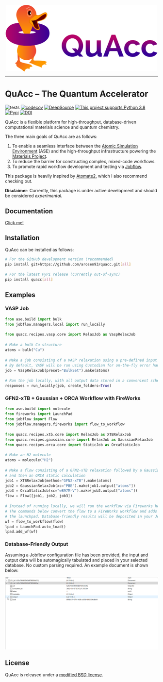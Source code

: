 <div align="center">
  <img src=docs/src/_static/quacc_logo_wide.svg width="500"><br>
</div>

--------------------------------------

# QuAcc – The Quantum Accelerator

![tests](https://github.com/arosen93/quacc/actions/workflows/tests.yaml/badge.svg)
[![codecov](https://codecov.io/gh/arosen93/quacc/branch/main/graph/badge.svg?token=BCKGTD89H0)](https://codecov.io/gh/arosen93/quacc)
[![DeepSource](https://deepsource.io/gh/arosen93/quacc.svg/?label=active+issues&token=O0LvluUkUS6qiQnHXc7BUlHn)](https://deepsource.io/gh/arosen93/quacc/?ref=repository-badge)
[![This project supports Python 3.8](https://img.shields.io/badge/Python-3.8+-blue.svg)](https://python.org/downloads)
[![Pypi](https://img.shields.io/pypi/v/quacc)](https://pypi.org/project/quacc)
[![DOI](https://zenodo.org/badge/DOI/10.5281/zenodo.7720998.svg)](https://doi.org/10.5281/zenodo.7720998)

QuAcc is a flexible platform for high-throughput, database-driven computational materials science and quantum chemistry.

The three main goals of QuAcc are as follows:

1. To enable a seamless interface between the [Atomic Simulation Environment](https://wiki.fysik.dtu.dk/ase/index.html) (ASE) and the high-throughput infrastructure powering the [Materials Project](https://materialsproject.org).
2. To reduce the barrier for constructing complex, mixed-code workflows.
3. To promote rapid workflow development and testing via [Jobflow](https://github.com/materialsproject/jobflow).

This package is heavily inspired by [Atomate2](https://github.com/materialsproject/atomate2), which I also recommend checking out.

**Disclaimer**: Currently, this package is under active development and should be considered *experimental.*

## Documentation

[Click me!](https://arosen93.github.io/quacc/)

## Installation

QuAcc can be installed as follows:

```bash
# For the GitHub development version (recommended)
pip install git+https://github.com/arosen93/quacc.git[all]

# For the latest PyPI release (currently out-of-sync)
pip install quacc[all]
```

## Examples

### VASP Job

```python
from ase.build import bulk
from jobflow.managers.local import run_locally

from quacc.recipes.vasp.core import RelaxJob as VaspRelaxJob

# Make a bulk Cu structure
atoms = bulk("Cu")

# Make a job consisting of a VASP relaxation using a pre-defined input set.
# By default, VASP will be run using Custodian for on-the-fly error handling.
job = VaspRelaxJob(preset="BulkSet").make(atoms)

# Run the job locally, with all output data stored in a convenient schema
responses = run_locally(job, create_folders=True)
```

### GFN2-xTB + Gaussian + ORCA Workflow with FireWorks

```python
from ase.build import molecule
from fireworks import LaunchPad
from jobflow import Flow
from jobflow.managers.fireworks import flow_to_workflow

from quacc.recipes.xtb.core import RelaxJob as XTBRelaxJob
from quacc.recipes.gaussian.core import RelaxJob as GaussianRelaxJob
from quacc.recipes.orca.core import StaticJob as OrcaStaticJob

# Make an H2 molecule
atoms = molecule("H2")

# Make a flow consisting of a GFN2-xTB relaxation followed by a Gaussian relaxation
# and then an ORCA static calculation
job1 = XTBRelaxJob(method="GFN2-xTB").make(atoms)
job2 = GaussianRelaxJob(xc="PBE").make(job1.output["atoms"])
job3 = OrcaStaticJob(xc="wB97M-V").make(job2.output["atoms"])
flow = Flow([job1, job2, job3])

# Instead of running locally, we will run the workflow via Fireworks here.
# The commands below convert the flow to a FireWorks workflow and adds it to
# the launchpad. Database-friendly results will be deposited in your JobFlow DB
wf = flow_to_workflow(flow)
lpad = LaunchPad.auto_load()
lpad.add_wf(wf)
```

### Database-Friendly Output

Assuming a Jobflow configuration file has been provided, the input and output data will be automagically tabulated and placed in your selected database. No custom parsing required. An example document is shown below:

![docs](docs/src/imgs/schema.gif)

## License

QuAcc is released under a [modified BSD license](https://github.com/arosen93/quacc/blob/main/LICENSE.md).
